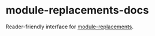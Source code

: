 # module-replacements-docs

Reader-friendly interface for [module-replacements](https://github.com/es-tooling/module-replacements).
